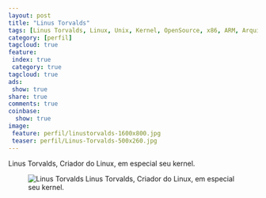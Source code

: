 ```yaml
---
layout: post
title: "Linus Torvalds"
tags: [Linus Torvalds, Linux, Unix, Kernel, OpenSource, x86, ARM, Arquitetura, Sistemas Operacionais, Ciência da Computação]
category: [perfil]
tagcloud: true
feature:
 index: true
 category: true
tagcloud: true
ads:
 show: true
share: true
comments: true
coinbase:
  show: true
image:
 feature: perfil/linustorvalds-1600x800.jpg
 teaser: perfil/Linus-Torvalds-500x260.jpg
---
```

Linus Torvalds, Criador do Linux, em especial seu kernel.

<!--more-->

<figure>
<img src="perfil/linustorvalds-1600x800.jpg" alt="Linus Torvalds"/>
<figcapture>Linus Torvalds, Criador do Linux, em especial seu kernel.
</figcapture>
</figure>